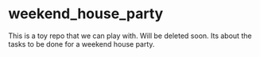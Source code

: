 # weekend_house_party
This is a toy repo that we can play with. Will be deleted soon. Its about the tasks to be done for a weekend house party.
